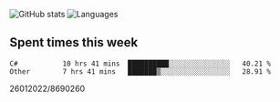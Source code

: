 ![GitHub stats](https://github-readme-stats.vercel.app/api?username=emipa606&theme=github_dark&show_icons=true) 
![Languages](https://github-readme-stats.vercel.app/api/top-langs/?username=emipa606&theme=github_dark&layout=compact)

## Spent times this week
<!--START_SECTION:waka-->

```text
C#           10 hrs 41 mins  ██████████░░░░░░░░░░░░░░░   40.21 %
Other        7 hrs 41 mins   ███████▒░░░░░░░░░░░░░░░░░   28.91 %
```

<!--END_SECTION:waka-->


26012022/8690260
